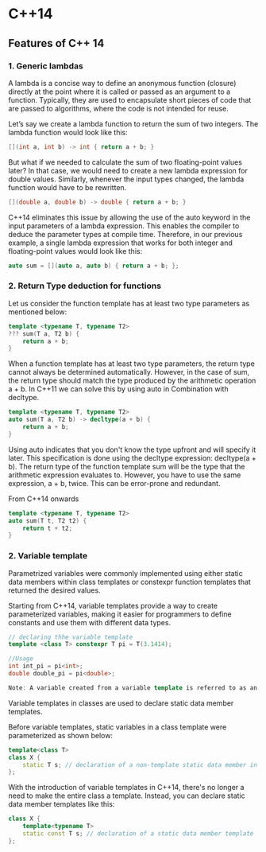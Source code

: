 # C++14
## Features of C++ 14
### 1. Generic lambdas
A lambda is a concise way to define an anonymous function (closure) directly at the point where it is called or passed as an argument to a function. Typically, they are used to encapsulate short pieces of code that are passed to algorithms, where the code is not intended for reuse.

Let’s say we create a lambda function to return the sum of two integers. The lambda function would look like this:
```c++
[](int a, int b) -> int { return a + b; }
```

But what if we needed to calculate the sum of two floating-point values later? In that case, we would need to create a new lambda expression for double values. 
Similarly, whenever the input types changed, the lambda function would have to be rewritten.

```c++
[](double a, double b) -> double { return a + b; }
```
C++14 eliminates this issue by allowing the use of the auto keyword in the input parameters of a lambda expression. This enables the compiler to deduce the parameter types at compile time. Therefore, in our previous example, a single lambda expression that works for both integer and floating-point values would look like this:

```c++
auto sum = [](auto a, auto b) { return a + b; };
```

### 2. Return Type deduction for functions
Let us consider the function template has at least two type parameters as mentioned below:
```c++
template <typename T, typename T2>
??? sum(T a, T2 b) {
    return a + b;
}
```
When a function template has at least two type parameters, the return type cannot always be determined automatically. However, in the case of sum, the return type should match the type produced by the arithmetic operation a + b.
In C++11 we can solve this by using auto in Combination with decltype.

```c++
template <typename T, typename T2>
auto sum(T a, T2 b) -> decltype(a + b) {
    return a + b;
}
```

Using auto indicates that you don't know the type upfront and will specify it later. This specification is done using the decltype expression: decltype(a + b). 
The return type of the function template sum will be the type that the arithmetic expression evaluates to. 
However, you have to use the same expression, a + b, twice. This can be error-prone and redundant.

From C++14 onwards 
```c++
template <typename T, typename T2>
auto sum(T t, T2 t2) {
    return t + t2;
}
```
### 2. Variable template

Parametrized variables were commonly implemented using either static data members within class templates or constexpr function templates that returned the desired values.

Starting from C++14, variable templates provide a way to create parameterized variables, making it easier for programmers to define constants and use them with different data types.

```c++
// declaring thhe variable template
template <class T> constexpr T pi = T(3.1414);

//Usage
int int_pi = pi<int>; 
double double_pi = pi<double>;

Note: A variable created from a variable template is referred to as an instantiated variable.

```

Variable templates in classes are used to declare static data member templates.

Before variable templates, static variables in a class template were parameterized as shown below:

```cpp
template<class T>
class X {
    static T s; // declaration of a non-template static data member in a class template
};
```

With the introduction of variable templates in C++14, there's no longer a need to make the entire class a template. Instead, you can declare static data member templates like this:

```cpp
class X {
    template<typename T>
    static const T s; // declaration of a static data member template
};
```





